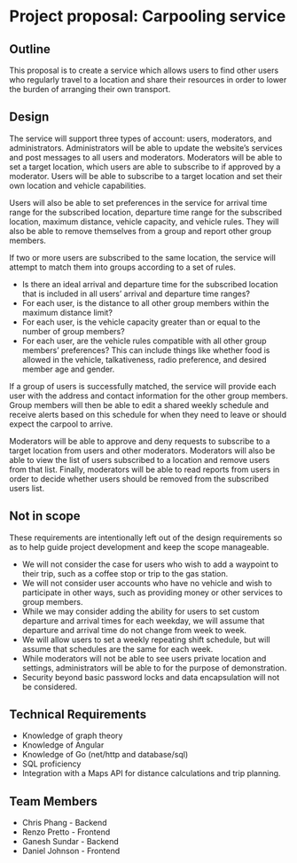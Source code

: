 # Project proposal: Carpooling service

## Outline

This proposal is to create a service which allows users to find other users who regularly travel to a location and share their resources in order to lower the burden of arranging their own transport.

## Design

The service will support three types of account: users, moderators, and administrators. Administrators will be able to update the website’s services and post messages to all users and moderators. Moderators will be able to set a target location, which users are able to subscribe to if approved by a moderator. Users will be able to subscribe to a target location and set their own location and vehicle capabilities.

Users will also be able to set preferences in the service for arrival time range for the subscribed location, departure time range for the subscribed location, maximum distance, vehicle capacity, and vehicle rules. They will also be able to remove themselves from a group and report other group members.

If two or more users are subscribed to the same location, the service will attempt to match them into groups according to a set of rules. 

* Is there an ideal arrival and departure time for the subscribed location that is included in all users’ arrival and departure time ranges?
* For each user, is the distance to all other group members within the maximum distance limit?
* For each user, is the vehicle capacity greater than or equal to the number of group members?
* For each user, are the vehicle rules compatible with all other group members’ preferences? This can include things like whether food is allowed in the vehicle, talkativeness, radio preference, and desired member age and gender.

If a group of users is successfully matched, the service will provide each user with the address and contact information for the other group members. Group members will then be able to edit a shared weekly schedule and receive alerts based on this schedule for when they need to leave or should expect the carpool to arrive.
	
Moderators will be able to approve and deny requests to subscribe to a target location from users and other moderators. Moderators will also be able to view the list of users subscribed to a location and remove users from that list. Finally, moderators will be able to read reports from users in order to decide whether users should be removed from the subscribed users list.

## Not in scope

These requirements are intentionally left out of the design requirements so as to help guide project development and keep the scope manageable.

* We will not consider the case for users who wish to add a waypoint to their trip, such as a coffee stop or trip to the gas station.
* We will not consider user accounts who have no vehicle and wish to participate in other ways, such as providing money or other services to group members.
* While we may consider adding the ability for users to set custom departure and arrival times for each weekday, we will assume that departure and arrival time do not change from week to week.
* We will allow users to set a weekly repeating shift schedule, but will assume that schedules are the same for each week.
* While moderators will not be able to see users private location and settings, administrators will be able to for the purpose of demonstration.
* Security beyond basic password locks and data encapsulation will not be considered.

## Technical Requirements

* Knowledge of graph theory
* Knowledge of Angular
* Knowledge of Go (net/http and database/sql)
* SQL proficiency
* Integration with a Maps API for distance calculations and trip planning.

## Team Members

* Chris Phang - Backend
* Renzo Pretto - Frontend
* Ganesh Sundar - Backend
* Daniel Johnson - Frontend


